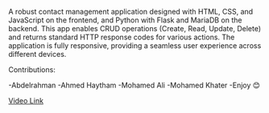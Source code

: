 A robust contact management application designed with HTML, CSS, and JavaScript on the frontend, and Python with Flask and MariaDB on the backend. This app enables CRUD operations (Create, Read, Update, Delete) and returns standard HTTP response codes for various actions. The application is fully responsive, providing a seamless user experience across different devices.

Contributions:

-Abdelrahman
-Ahmed Haytham
-Mohamed Ali
-Mohamed Khater
-Enjoy 😊

[Video Link](https://drive.google.com/file/d/1NBAuN3L2RvsEIx-czlHtBy8qUkG2HfTX/view?usp=share_link)
